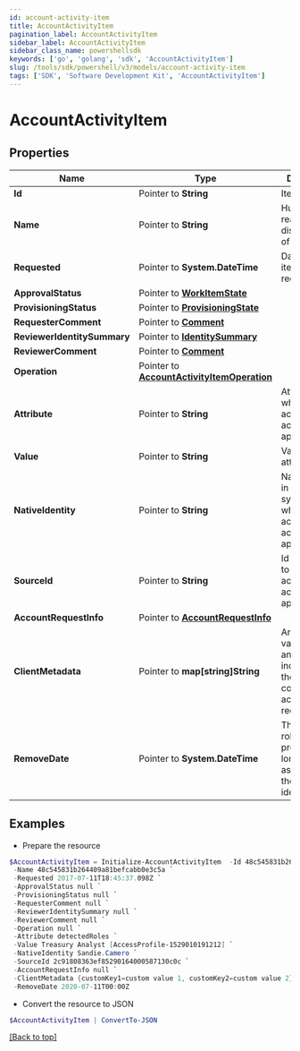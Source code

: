 ```yaml
---
id: account-activity-item
title: AccountActivityItem
pagination_label: AccountActivityItem
sidebar_label: AccountActivityItem
sidebar_class_name: powershellsdk
keywords: ['go', 'golang', 'sdk', 'AccountActivityItem'] 
slug: /tools/sdk/powershell/v3/models/account-activity-item
tags: ['SDK', 'Software Development Kit', 'AccountActivityItem']
---
```



# AccountActivityItem

## Properties

Name | Type | Description | Notes
------------ | ------------- | ------------- | -------------
**Id** |  Pointer to **String** | Item id | [optional] 
**Name** |  Pointer to **String** | Human-readable display name of item | [optional] 
**Requested** |  Pointer to **System.DateTime** | Date and time item was requested | [optional] 
**ApprovalStatus** |  Pointer to [**WorkItemState**](work-item-state) |  | [optional] 
**ProvisioningStatus** |  Pointer to [**ProvisioningState**](provisioning-state) |  | [optional] 
**RequesterComment** |  Pointer to [**Comment**](comment) |  | [optional] 
**ReviewerIdentitySummary** |  Pointer to [**IdentitySummary**](identity-summary) |  | [optional] 
**ReviewerComment** |  Pointer to [**Comment**](comment) |  | [optional] 
**Operation** |  Pointer to [**AccountActivityItemOperation**](account-activity-item-operation) |  | [optional] 
**Attribute** |  Pointer to **String** | Attribute to which account activity applies | [optional] 
**Value** |  Pointer to **String** | Value of attribute | [optional] 
**NativeIdentity** |  Pointer to **String** | Native identity in the target system to which the account activity applies | [optional] 
**SourceId** |  Pointer to **String** | Id of Source to which account activity applies | [optional] 
**AccountRequestInfo** |  Pointer to [**AccountRequestInfo**](account-request-info) |  | [optional] 
**ClientMetadata** |  Pointer to **map[string]String** | Arbitrary key-value pairs, if any were included in the corresponding access request item | [optional] 
**RemoveDate** |  Pointer to **System.DateTime** | The date the role or access profile is no longer assigned to the specified identity. | [optional] 

## Examples

- Prepare the resource
```powershell
$AccountActivityItem = Initialize-AccountActivityItem  -Id 48c545831b264409a81befcabb0e3c5a `
 -Name 48c545831b264409a81befcabb0e3c5a `
 -Requested 2017-07-11T18:45:37.098Z `
 -ApprovalStatus null `
 -ProvisioningStatus null `
 -RequesterComment null `
 -ReviewerIdentitySummary null `
 -ReviewerComment null `
 -Operation null `
 -Attribute detectedRoles `
 -Value Treasury Analyst [AccessProfile-1529010191212] `
 -NativeIdentity Sandie.Camero `
 -SourceId 2c91808363ef85290164000587130c0c `
 -AccountRequestInfo null `
 -ClientMetadata {customKey1=custom value 1, customKey2=custom value 2} `
 -RemoveDate 2020-07-11T00:00Z
```

- Convert the resource to JSON
```powershell
$AccountActivityItem | ConvertTo-JSON
```


[[Back to top]](#) 

